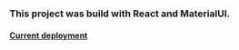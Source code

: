 ### This project was build with React and MaterialUI.

#### [Current deployment](https://irlgabriel.github.io/portfolio)
